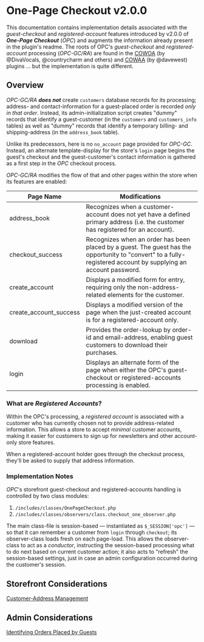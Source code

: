 # One-Page Checkout v2.0.0 #

This documentation contains implementation details associated with the *guest-checkout* and *registered-account* features introduced by v2.0.0 of ***One-Page Checkout*** (*OPC*) and augments the information already present in the plugin's readme. The roots of OPC's *guest-checkout* and *registered-account* processing (*OPC-GC/RA*) are found in the [COWOA](https://www.zen-cart.com/showthread.php?196995-COWOA-%28for-ZC-v1-5-x%29) (by @DivaVocals, @countrycharm and others) and [COWAA](https://www.zen-cart.com/downloads.php?do=file&id=2131) (by @davewest) plugins &hellip; but the implementation is quite different.

## Overview ##

*OPC-GC/RA* ***does not*** create `customers` database records for its processing; address- and contact-information for a guest-placed order is recorded *only in that order*.  Instead, its admin-initialization script creates "dummy" records that identify a guest-customer (in the `customers` and `customers_info` tables) as well as "dummy" records that identify a temporary billing- and shipping-address (in the `address_book` table).

Unlike its predecessors, here is no `no_account` page provided for *OPC-GC*.  Instead, an alternate template-display for the store's `login` page begins the guest's checkout and the guest-customer's contact information is gathered as a first step in the *OPC* checkout process.

*OPC-GC/RA* modifies the flow of that and other pages within the store when its features are enabled:

Page Name | Modifications
-------------  | -------------
address_book | Recognizes when a customer-account does not yet have a defined primary address (i.e. the customer has registered for an account).
checkout_success | Recognizes when an order has been placed by a guest.  The guest has the opportunity to "convert" to a fully-registered account by supplying an account password.
create_account | Displays a modified form for entry, requiring only the non-address-related elements for the customer.
create_account_success | Displays a modified version of the page when the just-created account is for a registered-account only.
download | Provides the order-lookup by order-id and email-address, enabling guest customers to download their purchases.
login | Displays an alternate form of the page when either the OPC's guest-checkout or registered-accounts processing is enabled.


### What are *Registered Accounts*? ###

Within the OPC's processing, a *registered account* is associated with a customer who has currently chosen not to provide address-related information.  This allows a store to accept *minimal* customer accounts, making it easier for customers to sign up for newsletters and other account-only store features.

When a registered-account holder goes through the checkout process, they'll be asked to supply that address information.

### Implementation Notes ###

*OPC*'s storefront guest-checkout and registered-accounts handling is controlled by two class modules:

1. `/includes/classes/OnePageCheckout.php`
2. `/includes/classes/observers/class.checkout_one_observer.php`

The main class-file is session-based &mdash; instantiated as `$_SESSION['opc']` &mdash; so that it can remember a customer from `login` through `checkout`; its observer-class loads fresh on each page-load. This allows the observer-class to act as a *conductor*, instructing the session-based processing what to do next based on current customer action; it also acts to "refresh" the session-based settings, just in case an admin configuration occurred during the customer's session.

## Storefront Considerations ##

[Customer-Address Management](address_management.md)

## Admin Considerations ##

[Identifying Orders Placed by Guests](admin_orders_configuration.md)